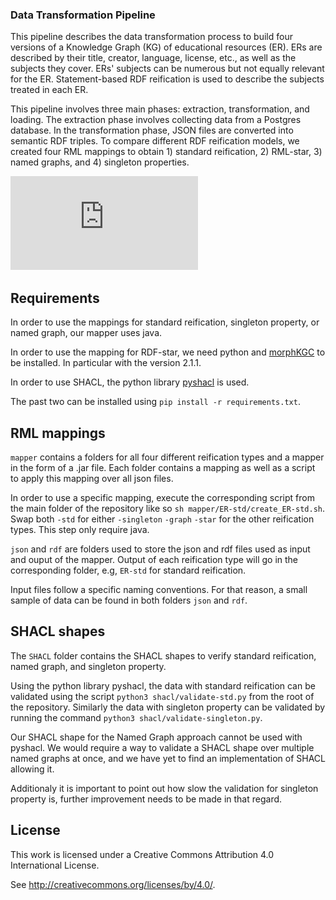 ### Data Transformation Pipeline 
This pipeline describes the data transformation process to build four versions of a Knowledge Graph (KG) of educational resources (ER). ERs are described by their title, creator, language, license, etc., as well as the subjects they cover. ERs' subjects can be numerous but not equally relevant for the ER. Statement-based RDF reification is used to describe the subjects treated in each ER. 

This pipeline involves three main phases: extraction, transformation, and loading. The extraction phase involves collecting data from a Postgres database. In the transformation phase, JSON files are converted into semantic RDF triples. To compare different RDF reification models, we created four RML mappings to obtain 1) standard reification, 2) RML-star, 3) named graphs, and 4) singleton properties. 

![Alt Text](https://github.com/ghenwafkh/pipeline/blob/78e2dd9a1ad9d40d7a1e67989dddce1ed9758776/pipeline%20(1).pdf)

## Requirements
In order to use the mappings for standard reification, singleton property, or named graph, our mapper uses java.

In order to use the mapping for RDF-star, we need python and [morphKGC](https://github.com/morph-kgc/morph-kgc) to be installed. In particular with the version 2.1.1.

In order to use SHACL, the python library [pyshacl](https://github.com/RDFLib/pySHACL) is used.

The past two can be installed using `pip install -r requirements.txt`.

## RML mappings
`mapper` contains a folders for all four different reification types and a mapper in the form of a .jar file. Each folder contains a mapping as well as a script to apply this mapping over all json files.

In order to use a specific mapping, execute the corresponding script from the main folder of the repository like so `sh mapper/ER-std/create_ER-std.sh`.
Swap both `-std` for either `-singleton` `-graph` `-star` for the other reification types.
This step only require java.

`json` and `rdf` are folders used to store the json and rdf files used as input and ouput of the mapper.
Output of each reification type will go in the corresponding folder, e.g, `ER-std` for standard reification.

Input files follow a specific naming conventions. For that reason, a small sample of data can be found in both folders `json` and `rdf`.

## SHACL shapes
The `SHACL` folder contains the SHACL shapes to verify standard reification, named graph, and singleton property.

Using the python library pyshacl, the data with standard reification can be validated using the script `python3 shacl/validate-std.py` from the root of the repository. Similarly the data with singleton property can be validated by running the command `python3 shacl/validate-singleton.py`.

Our SHACL shape for the Named Graph approach cannot be used with pyshacl.
We would require a way to validate a SHACL shape over multiple named graphs at once, and we have yet to find an implementation of SHACL allowing it.

Additionaly it is important to point out how slow the validation for singleton property is, further improvement needs to be made in that regard.


## License
This work is licensed under a
Creative Commons Attribution 4.0 International License.

See <http://creativecommons.org/licenses/by/4.0/>.

